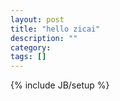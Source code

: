 ```yaml
---
layout: post
title: "hello zicai"
description: ""
category: 
tags: []
---
```

{% include JB/setup %}
